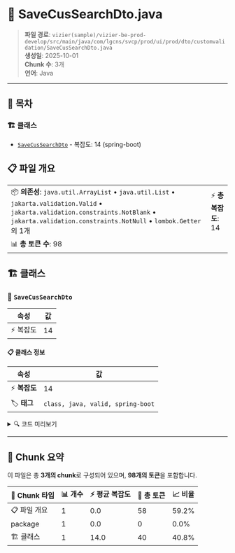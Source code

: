 # 📄 SaveCusSearchDto.java

> **파일 경로**: `vizier(sample)/vizier-be-prod-develop/src/main/java/com/lgcns/svcp/prod/ui/prod/dto/customvalidation/SaveCusSearchDto.java`  
> **생성일**: 2025-10-01  
> **Chunk 수**: 3개  
> **언어**: Java
---

## 📑 목차

### 🏗️ 클래스
- [`SaveCusSearchDto`](#class-savecussearchdto) - 복잡도: 14 (spring-boot)

## 📋 파일 개요

| | |
|--|--|
| 📦 **의존성**: `java.util.ArrayList` • `java.util.List` • `jakarta.validation.Valid` • `jakarta.validation.constraints.NotBlank` • `jakarta.validation.constraints.NotNull` • `lombok.Getter` 외 1개 | ⚡ **총 복잡도**: 14 |
| 📊 **총 토큰 수**: 98 |  |



## 🏗️ 클래스

### <a id="class-savecussearchdto"></a>🎯 `SaveCusSearchDto`

| 속성 | 값 |
|------|----|
| ⚡ 복잡도 | 14 |



#### 📋 클래스 정보

| 속성 | 값 |
|------|----|
| ⚡ **복잡도** | 14 || 📍 **라인 범위** | 14-14 |
| 🏷️ **태그** | `class, java, valid, spring-boot` || 🏗️ **프레임워크** | `spring-boot` |

<details>
<summary>🔍 코드 미리보기</summary>

```java
public class SaveCusSearchDto {
	
	private String validCode;
	
	private String validCntn;
	
	@NotNull
	private Integer seqNo;
	
	private String condItemCode;
	
	@NotBlank
	private String validStartDtm;
	
	private String validEndDtm;
	
	private boolean isCreated = false;
	
	private boolean isUpdated;
	
	@Valid
	private List<AttributeDto> attributes = new ArrayList<>();
}...
```

**Chunk 정보**
- 🆔 **ID**: `6ad5d384b5a1`
- 📍 **라인**: 14-14
- 📊 **토큰**: 40
- 🏷️ **태그**: `class, java, valid, spring-boot`

</details>

---





## 🧩 Chunk 요약

이 파일은 총 **3개의 chunk**로 구성되어 있으며, **98개의 토큰**을 포함합니다.

| 🧩 Chunk 타입 | 📊 개수 | ⚡ 평균 복잡도 | 📝 총 토큰 | 📈 비율 |
|---------------|--------|-------------|----------|--------|
| 📋 파일 개요 | 1 | 0.0 | 58 | 59.2% |
| package | 1 | 0.0 | 0 | 0.0% |
| 🏗️ 클래스 | 1 | 14.0 | 40 | 40.8% |

